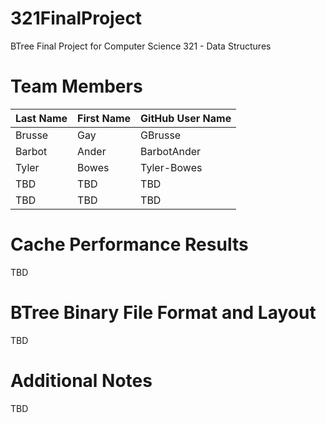 # 321FinalProject
BTree Final Project for Computer Science 321 - Data Structures

# Team Members

Last Name       | First Name      | GitHub User Name
--------------- | --------------- | --------------------
Brusse          | Gay             | GBrusse
Barbot          | Ander           | BarbotAnder
Tyler           | Bowes           | Tyler-Bowes
TBD             | TBD             | TBD
TBD             | TBD             | TBD

# Cache Performance Results
TBD

# BTree Binary File Format and Layout
TBD

# Additional Notes
TBD

